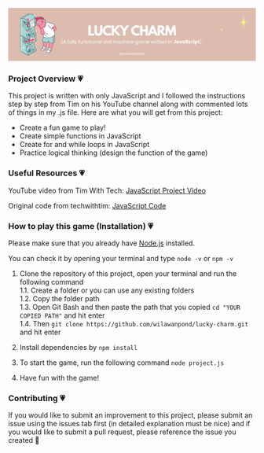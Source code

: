 <p align="center">
    <img src="Images/LUCKY CHARM.gif">
</p>

### Project Overview 💗
This project is written with only JavaScript and I followed the instructions step by step from Tim on his YouTube channel along with commented lots of things in my .js file. Here are what you will get from this project:

* Create a fun game to play!
* Create simple functions in JavaScript
* Create for and while loops in JavaScript
* Practice logical thinking (design the function of the game)


### Useful Resources 💗
YouTube video from Tim With Tech: [JavaScript Project Video](https://youtu.be/E3XxeE7NF30?si=ly52OxOJ7lKnH7qY "Learn JavaScript With This ONE Project!")

Original code from techwithtim: [JavaScript Code](https://github.com/techwithtim/JavaScript-Slot-Machine.git "JavaScript-Slot-Machine")

### How to play this game (Installation) 💗
Please make sure that you already have [Node.js](https://nodejs.org/en/download "Node.js Downloads") installed.

You can check it by opening your terminal and type `node -v` or `npm -v`

1. Clone the repository of this project, open your terminal and run the following command  
    1.1. Create a folder or you can use any existing folders  
    1.2. Copy the folder path  
    1.3. Open Git Bash and then paste the path that you copied `cd "YOUR COPIED PATH"` and hit enter  
    1.4. Then `git clone https://github.com/wilawanpond/lucky-charm.git` and hit enter  

2. Install dependencies by `npm install`
3. To start the game, run the following command `node project.js`
4. Have fun with the game!

### Contributing 💗
If you would like to submit an improvement to this project, please submit an issue using the issues tab first (in detailed explanation must be nice) and if you would like to submit a pull request, please reference the issue you created 🦭